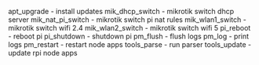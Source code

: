 apt_upgrade - install updates
mik_dhcp_switch - mikrotik switch dhcp server
mik_nat_pi_switch - mikrotik switch pi nat rules
mik_wlan1_switch - mikrotik switch wifi 2.4
mik_wlan2_switch - mikrotik switch wifi 5
pi_reboot - reboot pi
pi_shutdown - shutdown pi
pm_flush - flush logs
pm_log - print logs
pm_restart - restart node apps
tools_parse - run parser
tools_update - update rpi node apps
